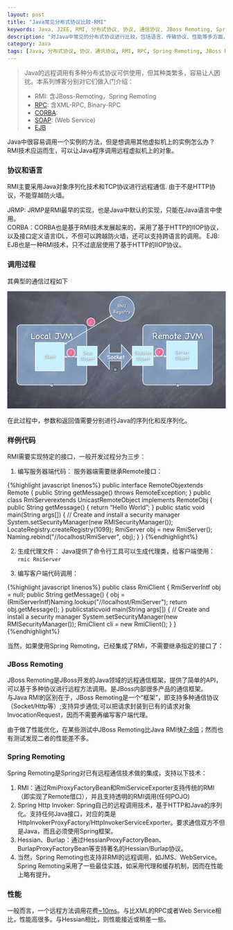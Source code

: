 ```yaml
---
layout: post
title: "Java常见分布式协议比较-RMI"
keywords: Java, J2EE, RMI, 分布式协议, 协议, 通信协议, JBoss Remoting, Spring Remoting, HttpInvoker
description: "对Java中常见的分布式协议进行比较，包括语言、传输协议、性能等多方面，本文介绍了RMI, JBoss-Remoting, Spring-Remoting"
category: Java
tags: [Java, 分布式协议, 协议，通讯协议, RMI, RPC, Spring Remoting, JBoss Remoting, HttpInvoker]
---
```


> Java的远程调用有多种分布式协议可供使用，但其种类繁多，容易让人困扰。本系列博客分别对它们做入门介绍：
> * RMI: 含JBoss-Remoting，Spring Remoting
> * [RPC](http://xiaoqing.me/2012/12/25/protocols-rpc/): 含XML-RPC, Binary-RPC
> * [CORBA](http://xiaoqing.me/2012/12/28/protocols-corba/): 
> * [SOAP](): (Web Service)
> * [EJB](http://xiaoqing.me/2012/12/19/protocols-ejb/) 

Java中很容易调用一个实例的方法，但是想调用其他虚拟机上的实例怎么办？RMI技术应运而生，可以让Java程序调用远程虚拟机上的对象。

### 协议和语言
RMI主要采用Java对象序列化技术和TCP协议进行远程通信. 由于不是HTTP协议，不能穿越防火墙。

JRMP: JRMP是RMI最早的实现，也是Java中默认的实现，只能在Java语言中使用。  
CORBA：CORBA也是基于RMI技术发展起来的，采用了基于HTTP的IIOP协议，以及接口定义语言IDL，不但可以跨越防火墙，还可以支持跨语言的调用。
EJB: EJB也是一种RMI技术，只不过底层使用了基于HTTP的IIOP协议。

### 调用过程
其典型的通信过程如下

<p class="image-container big">
<a href="#"><img alt="Select css media from webDeveloper" src="/assets/images/protocols-rmi-method-call.png"></a>
</p>

在此过程中，参数和返回值需要分别进行Java的序列化和反序列化。

### 样例代码
RMI需要实现特定的接口，一般开发过程分为三步：  
1. 编写服务器端代码：
服务器端需要继承Remote接口：

{%highlight javascript linenos%}
public interface RemoteObjextends Remote {
    public String getMessage() throws RemoteException;
}
public class RmiServerextends UnicastRemoteObject implements RemoteObj { 
    public String getMessage() {
        return “Hello World”;
    }
    public static void main(String args[]) {
        // Create and install a security manager
        System.setSecurityManager(new RMISecurityManager());
        LocateRegistry.createRegistry(1099); 
        RmiServer obj = new RmiServer();
        Naming.rebind("//localhost/RmiServer", obj);
    }
}
{%endhighlight%}

2. 生成代理文件：
Java提供了命令行工具可以生成代理类，给客户端使用：
`rmic RmiServer`

3. 编写客户端代码调用：

{%highlight javascript linenos%}
public class RmiClient { 
    RmiServerIntf obj = null; 
    public String getMessage() { 
            obj = (RmiServerIntf)Naming.lookup("//localhost/RmiServer");
            return obj.getMessage(); 
    }
    publicstaticvoid main(String args[]) {
        // Create and install a security manager
        System.setSecurityManager(new RMISecurityManager()); 
        RmiClient cli = new RmiClient();
    }
}
{%endhighlight%}

当然，如果使用Spring Remoting，已经集成了RMI，不需要继承指定的接口了：

### JBoss Remoting
JBoss Remoting是JBoss开发的Java领域的远程通信框架，提供了简单的API，可以基于多种协议进行远程方法调用。是JBoss内部很多产品的通信框架。  
与Java RMI的区别在于，JBoss Remoting是一个“框架”，即支持多种通信协议（Socket/Http等）;支持异步通信;可以把请求封装到已有的请求对象InvocationRequest，因而不需要再编写客户端代理。

由于做了性能优化，在某些测试中JBoss Remoting比Java RMI快[7-8倍](http://176.34.122.30/blog/2009/02/19/jboss-remoting-jboss-serialization-kills-javarmi-and-spring-remoting/)；然而也有测试发现二者的性能差不多。

### Spring Remoting
Spring Remoting是Spring对已有远程通信技术做的集成，支持以下技术：
1. RMI：通过RmiProxyFactoryBean和RmiServiceExporter支持传统的RMI（即实现了Remote借口），并且支持透明的RMI调用(任何POJO)
2. Spring Http Invoker: Spring自己的远程调用技术，基于HTTP和Java的序列化。支持任何Java接口，对应的类是HttpInvokerProxyFactory/HttpInvokerServiceExporter。要求通信双方不但是Java，而且必须使用Spring框架。
3. Hessian、Burlap：通过HessianProxyFactoryBean、BurlapProxyFactoryBean等支持著名的Hessian/Burlap协议。
4. 当然，Spring Remoting也支持非RMI的远程调用，如JMS、WebService。
Spring Remoting采用了一些最佳实践，如采用代理和缓存机制，因而在性能上略有提升。

### 性能
一般而言，一个远程方法调用花费[~10ms](https://community.jboss.org/message/111631)。与比XML的RPC或者Web Service相比，性能高很多。与Hessian相比，则性能接近或稍差一些。



